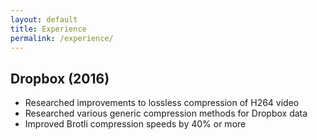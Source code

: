 ```yaml
---
layout: default
title: Experience
permalink: /experience/
---
```


## Dropbox (2016)
- Researched improvements to lossless compression of H264 video
- Researched various generic compression methods for Dropbox data
- Improved Brotli compression speeds by 40% or more
